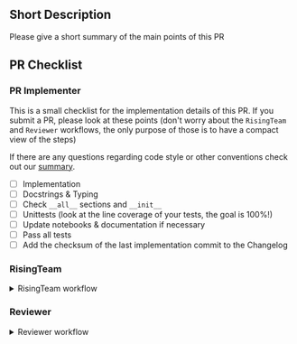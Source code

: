 ## Short Description

Please give a short summary of the main points of this PR

## PR Checklist

### PR Implementer

This is a small checklist for the implementation details of this PR.
If you submit a PR, please look at these points (don't worry about the `RisingTeam`
and `Reviewer` workflows, the only purpose of those is to have a compact view of
the steps)

If there are any questions regarding code style or other conventions check out our
[summary](https://github.com/PhoenixDL/rising/blob/master/CONTRIBUTING.md).

- [ ] Implementation
- [ ] Docstrings & Typing
- [ ] Check `__all__` sections and `__init__`
- [ ] Unittests (look at the line coverage of your tests, the goal is 100%!)
- [ ] Update notebooks & documentation if necessary
- [ ] Pass all tests
- [ ] Add the checksum of the last implementation commit to the Changelog

### RisingTeam

<details>
  <summary>RisingTeam workflow</summary>

- [ ] Add pull request to project (optionally delete corresponding project note)
- [ ] Assign correct label (if you don't have permission to do this, someone will do it for you.
  Please make sure to communicate the current status of the pr.)
- [ ] Does this PR close an Issue? (add `closes #IssueNumber` at the bottom if
  not already in description)

</details>

### Reviewer

<details>
  <summary>Reviewer workflow</summary>

- [ ] Do all tests pass? (Unittests, NotebookTests, Documentation)
- [ ] Does the implementation follow `rising` design conventions?
- [ ] Are the tests useful? (!!!) Are additional tests needed?
  Can you think of critical points which should be covered in an additional test?
- [ ] Optional: Check coverage locally / Check tests locally if GPU is necessary to execute

</details>
